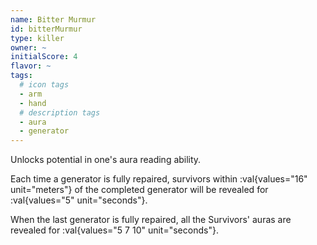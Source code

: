 ```yaml
---
name: Bitter Murmur
id: bitterMurmur
type: killer
owner: ~
initialScore: 4
flavor: ~
tags:
  # icon tags
  - arm
  - hand
  # description tags
  - aura
  - generator
---
```


Unlocks potential in one's aura reading ability.

Each time a generator is fully repaired, survivors within :val{values="16" unit="meters"} of the completed generator will be revealed for :val{values="5" unit="seconds"}.

When the last generator is fully repaired, all the Survivors' auras are revealed for :val{values="5 7 10" unit="seconds"}.
